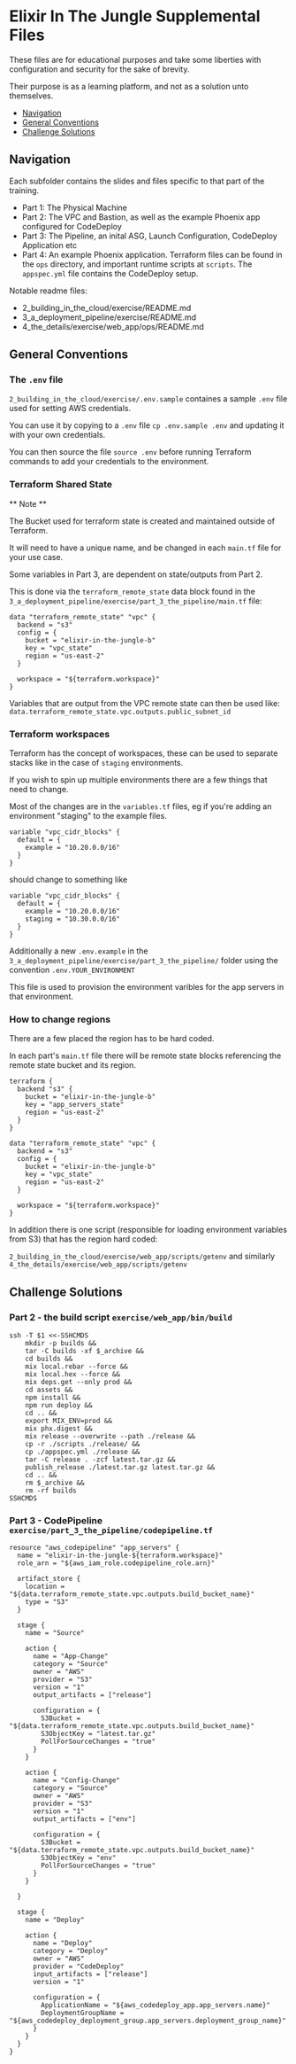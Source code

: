 # Elixir In The Jungle Supplemental Files

These files are for educational purposes and take some liberties with
configuration and security for the sake of brevity.

Their purpose is as a learning platform, and not as a solution unto themselves.

* [Navigation](#navigation)
* [General Conventions](#general-conventions)
* [Challenge Solutions](#challenge-solutions)


## Navigation

Each subfolder contains the slides and files specific to that part of the training.

* Part 1: The Physical Machine
* Part 2: The VPC and Bastion, as well as the example Phoenix app configured
for CodeDeploy
* Part 3: The Pipeline, an inital ASG, Launch Configuration, CodeDeploy
  Application etc
* Part 4: An example Phoenix application.  Terraform files can be found in the
  `ops` directory, and important runtime scripts at `scripts`.  The `appspec.yml`
  file contains the CodeDeploy setup.

Notable readme files:
- 2_building_in_the_cloud/exercise/README.md
- 3_a_deployment_pipeline/exercise/README.md
- 4_the_details/exercise/web_app/ops/README.md


## General Conventions

### The `.env` file

`2_building_in_the_cloud/exercise/.env.sample` containes a sample `.env` file
used for setting AWS credentials.

You can use it by copying to a `.env` file `cp .env.sample .env` and updating
it with your own credentials.

You can then source the file `source .env` before running Terraform commands
to add your credentials to the environment.


### Terraform Shared State

** Note **

The Bucket used for terraform state is created and maintained outside of
Terraform.

It will need to have a unique name, and be changed in each `main.tf` file
for your use case.

Some variables in Part 3, are dependent on state/outputs from Part 2.

This is done via the `terraform_remote_state` data block found in the
`3_a_deployment_pipeline/exercise/part_3_the_pipeline/main.tf` file:

```
data "terraform_remote_state" "vpc" {
  backend = "s3"
  config = {
    bucket = "elixir-in-the-jungle-b"
    key = "vpc_state"
    region = "us-east-2"
  }

  workspace = "${terraform.workspace}"
}
```

Variables that are output from the VPC remote state can then be used like:
`data.terraform_remote_state.vpc.outputs.public_subnet_id`

### Terraform workspaces

Terraform has the concept of workspaces, these can be used to separate
stacks like in the case of `staging` environments.

If you wish to spin up multiple environments there are a few things that
need to change.

Most of the changes are in the `variables.tf` files, eg if you're adding an
environment "staging" to the example files.

```
variable "vpc_cidr_blocks" {
  default = {
    example = "10.20.0.0/16"
  }
}
```

should change to something like

```
variable "vpc_cidr_blocks" {
  default = {
    example = "10.20.0.0/16"
    staging = "10.30.0.0/16"
  }
}
```

Additionally a new `.env.example` in the `3_a_deployment_pipeline/exercise/part_3_the_pipeline/`
folder using the convention `.env.YOUR_ENVIRONMENT`

This file is used to provision the environment varibles for the app servers in that
environment.

### How to change regions

There are a few placed the region has to be hard coded.

In each part's `main.tf` file there will be remote state blocks
referencing the remote state bucket and its region.

```
terraform {
  backend "s3" {
    bucket = "elixir-in-the-jungle-b"
    key = "app_servers_state"
    region = "us-east-2"
  }
}

data "terraform_remote_state" "vpc" {
  backend = "s3"
  config = {
    bucket = "elixir-in-the-jungle-b"
    key = "vpc_state"
    region = "us-east-2"
  }

  workspace = "${terraform.workspace}"
}
```

In addition there is one script (responsible for loading environment
variables from S3) that has the region hard coded:

`2_building_in_the_cloud/exercise/web_app/scripts/getenv` and similarly
`4_the_details/exercise/web_app/scripts/getenv`


## Challenge Solutions

### Part 2 - the build script `exercise/web_app/bin/build`

```
ssh -T $1 <<-SSHCMDS
    mkdir -p builds &&
    tar -C builds -xf $_archive &&
    cd builds &&
    mix local.rebar --force &&
    mix local.hex --force &&
    mix deps.get --only prod &&
    cd assets &&
    npm install &&
    npm run deploy &&
    cd .. &&
    export MIX_ENV=prod &&
    mix phx.digest &&
    mix release --overwrite --path ./release &&
    cp -r ./scripts ./release/ &&
    cp ./appspec.yml ./release &&
    tar -C release . -zcf latest.tar.gz &&
    publish_release ./latest.tar.gz latest.tar.gz &&
    cd .. &&
    rm $_archive &&
    rm -rf builds
SSHCMDS
```


### Part 3 - CodePipeline `exercise/part_3_the_pipeline/codepipeline.tf`


```
resource "aws_codepipeline" "app_servers" {
  name = "elixir-in-the-jungle-${terraform.workspace}"
  role_arn = "${aws_iam_role.codepipeline_role.arn}"

  artifact_store {
    location = "${data.terraform_remote_state.vpc.outputs.build_bucket_name}"
    type = "S3"
  }

  stage {
    name = "Source"

    action {
      name = "App-Change"
      category = "Source"
      owner = "AWS"
      provider = "S3"
      version = "1"
      output_artifacts = ["release"]

      configuration = {
        S3Bucket = "${data.terraform_remote_state.vpc.outputs.build_bucket_name}"
        S3ObjectKey = "latest.tar.gz"
        PollForSourceChanges = "true"
      }
    }

    action {
      name = "Config-Change"
      category = "Source"
      owner = "AWS"
      provider = "S3"
      version = "1"
      output_artifacts = ["env"]

      configuration = {
        S3Bucket = "${data.terraform_remote_state.vpc.outputs.build_bucket_name}"
        S3ObjectKey = "env"
        PollForSourceChanges = "true"
      }
    }

  }

  stage {
    name = "Deploy"

    action {
      name = "Deploy"
      category = "Deploy"
      owner = "AWS"
      provider = "CodeDeploy"
      input_artifacts = ["release"]
      version = "1"

      configuration = {
        ApplicationName = "${aws_codedeploy_app.app_servers.name}"
        DeploymentGroupName = "${aws_codedeploy_deployment_group.app_servers.deployment_group_name}"
      }
    }
  }
}
```
